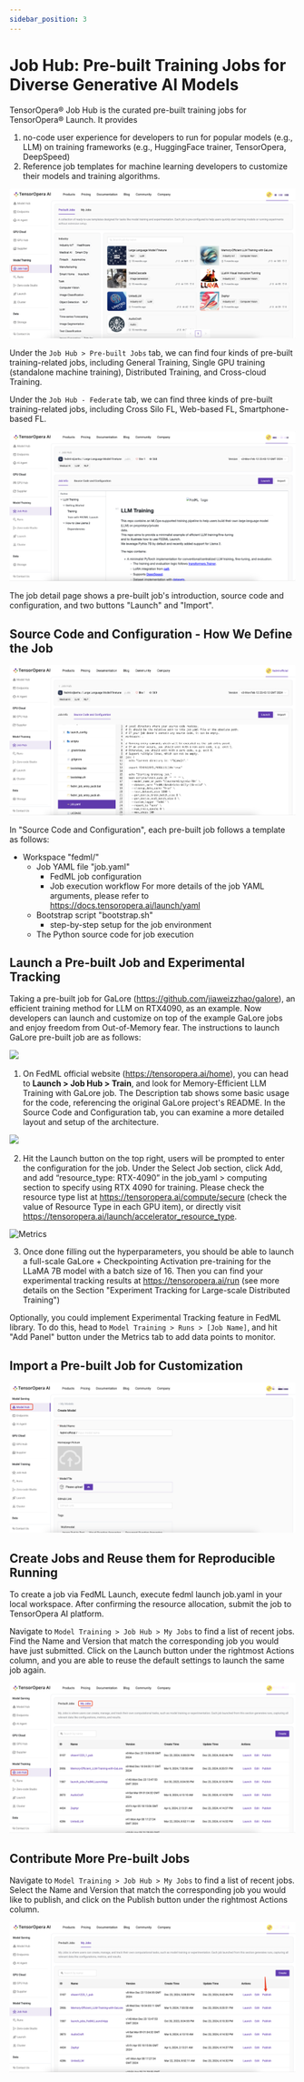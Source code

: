 ```yaml
---
sidebar_position: 3
---
```

# Job Hub: Pre-built Training Jobs for Diverse Generative AI Models


TensorOpera® Job Hub is the curated pre-built training jobs for TensorOpera® Launch. It provides
1. no-code user experience for developers to run for popular models (e.g., LLM) on training frameworks (e.g., HuggingFace trainer, TensorOpera, DeepSpeed)
2. Reference job templates for machine learning developers to customize their models and training algorithms. 

![ ](static/image/job_store/1-model_card.png)

Under the `Job Hub > Pre-built Jobs` tab, we can find four kinds of pre-built training-related jobs, including General Training, Single GPU training (standalone machine training), Distributed Training, and Cross-cloud Training. 

Under the `Job Hub - Federate` tab, we can find three kinds of pre-built training-related jobs, including Cross Silo FL, Web-based FL, Smartphone-based FL. 

![ ](static/image/job_store/2_job_description.png)

The job detail page shows a pre-built job's introduction, source code and configuration, and two buttons "Launch" and "Import".

## Source Code and Configuration - How We Define the Job
![ ](static/image/job_store/3_job_source_code.png)

In "Source Code and Configuration", each pre-built job follows a template as follows:
- Workspace "fedml/"
  - Job YAML file "job.yaml"
    - FedML job configuration
    - Job execution workflow 
    For more details of the job YAML arguments, please refer to https://docs.tensoropera.ai/launch/yaml 
  - Bootstrap script "bootstrap.sh"
    - step-by-step setup for the job environment
  - The Python source code for job execution

## Launch a Pre-built Job and Experimental Tracking

Taking a pre-built job for GaLore (https://github.com/jiaweizzhao/galore), an efficient training method for LLM on RTX4090, as an example. Now developers can launch and customize on top of the example GaLore jobs and enjoy freedom from Out-of-Memory fear.
The instructions to launch GaLore pre-built job are as follows:

![ ](static/image/job_store/4_galore.png)

1. On FedML official website (https://tensoropera.ai/home), you can head to **Launch > Job Hub > Train**, and look for Memory-Efficient LLM Training with GaLore job. The Description tab shows some basic usage for the code, referencing the original GaLore project's README. In the Source Code and Configuration tab, you can examine a more detailed layout and setup of the architecture.

![ ](static/image/job_store/5_create_run.png)

2. Hit the Launch button on the top right, users will be prompted to enter the configuration for the job. Under the Select Job section, click Add, and add “resource_type: RTX-4090”  in the job_yaml > computing section to specify using RTX 4090 for training. Please check the resource type list at https://tensoropera.ai/compute/secure (check the value of Resource Type in each GPU item), or directly visit https://tensoropera.ai/launch/accelerator_resource_type.


![Metrics](static/image/job_store/6_metrics.png)

3. Once done filling out the hyperparameters, you should be able to launch a full-scale GaLore + Checkpointing Activation pre-training for the LLaMA 7B model with a batch size of 16. Then you can find your experimental tracking results at https://tensoropera.ai/run (see more details on the Section "Experiment Tracking for Large-scale Distributed Training")

Optionally, you could implement Experimental Tracking feature in FedML library. To do this, head to `Model Training > Runs > [Job Name]`, and hit "Add Panel" button under the Metrics tab to add data points to monitor. 

## Import a Pre-built Job for Customization

![ ](static/image/job_store/7_create_model.png)

## Create Jobs and Reuse them for Reproducible Running

To create a job via FedML Launch, execute fedml launch job.yaml in your local workspace. After confirming the resource allocation, submit the job to TensorOpera AI platform.

Navigate to `Model Training > Job Hub > My Jobs` to find a list of recent jobs. Find the Name and Version that match the corresponding job you would have just submitted. Click on the Launch button under the rightmost Actions column, and you are able to reuse the default settings to launch the same job again.

![ ](static/image/job_store/8_my_jobs.png)

## Contribute More Pre-built Jobs

Navigate to `Model Training > Job Hub > My Jobs` to find a list of recent jobs. Select the Name and Version that match the corresponding job you would like to publish, and click on the Publish button under the rightmost Actions column. 

![ ](static/image/job_store/9_publish_jobs.png)


